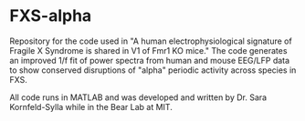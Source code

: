 # FXS-alpha
Repository for the code used in "A human electrophysiological signature of Fragile X Syndrome is shared in V1 of Fmr1 KO mice." The code generates an improved 1/f fit of power spectra from human and mouse EEG/LFP data to show conserved disruptions of "alpha" periodic activity across species in FXS.

All code runs in MATLAB and was developed and written by Dr. Sara Kornfeld-Sylla while in the Bear Lab at MIT.
